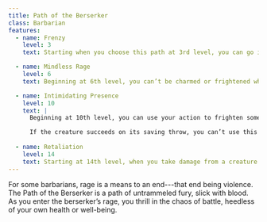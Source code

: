 ```yaml
---
title: Path of the Berserker
class: Barbarian
features:
  - name: Frenzy
    level: 3
    text: Starting when you choose this path at 3rd level, you can go into a frenzy when you rage. If you do so, for the duration of your rage you can make a single melee weapon attack as a bonus action on each of your turns after this one. When your rage ends, you suffer one level of exhaustion.

  - name: Mindless Rage
    level: 6
    text: Beginning at 6th level, you can’t be charmed or frightened while raging. If you are charmed or frightened when you enter your rage, the effect is suspended for the duration of the rage.

  - name: Intimidating Presence
    level: 10
    text: |
      Beginning at 10th level, you can use your action to frighten someone with your menacing presence. When you do so, choose one creature that you can see within 30 feet of you. If the creature can see or hear you, it must succeed on a Wisdom saving throw (DC equal to 8 + your proficiency bonus + your Charisma modifier) or be frightened of you until the end of your next turn. On subsequent turns, you can use your action to extend the duration of this effect on the frightened creature until the end of your next turn. This effect ends if the creature ends its turn out of line of sight or more than 60 feet away from you.

      If the creature succeeds on its saving throw, you can’t use this feature on that creature again for 24 hours.
      
  - name: Retaliation
    level: 14
    text: Starting at 14th level, when you take damage from a creature that is within 5 feet of you, you can use your reaction to make a melee weapon attack against that creature.
---
```


For some barbarians, rage is a means to an end---that end being violence. The Path of the Berserker is a path of untrammeled fury, slick with blood. As you enter the berserker’s rage, you thrill in the chaos of battle, heedless of your own health or well-being.

